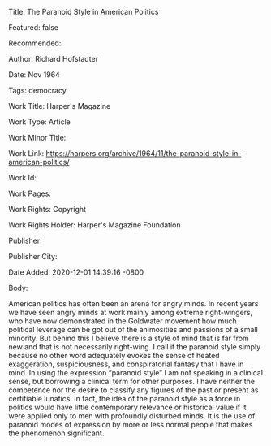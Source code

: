 Title: The Paranoid Style in American Politics

Featured: false

Recommended: 

Author: Richard Hofstadter

Date: Nov 1964

Tags: democracy

Work Title: Harper's Magazine

Work Type: Article

Work Minor Title:  

Work Link: https://harpers.org/archive/1964/11/the-paranoid-style-in-american-politics/

Work Id:  

Work Pages:  

Work Rights:  Copyright

Work Rights Holder:  Harper's Magazine Foundation

Publisher:  

Publisher City:  

Date Added: 2020-12-01 14:39:16 -0800

Body:

American politics has often been an arena for angry minds. In recent years we have seen angry minds at work mainly among extreme right-wingers, who have now demonstrated in the Goldwater movement how much political leverage can be got out of the animosities and passions of a small minority. But behind this I believe there is a style of mind that is far from new and that is not necessarily right-wing. I call it the paranoid style simply because no other word adequately evokes the sense of heated exaggeration, suspiciousness, and conspiratorial fantasy that I have in mind. In using the expression “paranoid style” I am not speaking in a clinical sense, but borrowing a clinical term for other purposes. I have neither the competence nor the desire to classify any figures of the past or present as certifiable lunatics. In fact, the idea of the paranoid style as a force in politics would have little contemporary relevance or historical value if it were applied only to men with profoundly disturbed minds. It is the use of paranoid modes of expression by more or less normal people that makes the phenomenon significant.


